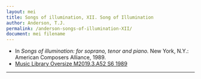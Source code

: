 ```yaml
---
layout: mei
title: Songs of illumination, XII. Song of Illumination
author: Anderson, T.J.
permalink: /anderson-songs-of-illumination-XII/
document: mei filename
---
```


- In *Songs of illumination: for soprano, tenor and piano.* New York, N.Y.: American Composers Alliance, 1989.
- <a href="https://tufts-primo.hosted.exlibrisgroup.com/permalink/f/14dinuo/01TUN_ALMA21102270180003851" target="_blank">Music Library Oversize M2019.3.A52 S6 1989</a>

---
